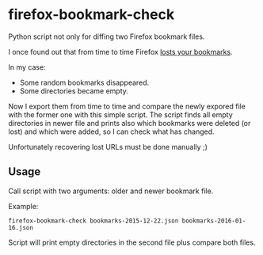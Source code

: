 # firefox-bookmark-check

Python script not only for diffing two Firefox bookmark files.

I once found out that from time to time Firefox
[losts your bookmarks](http://www.tidyfavorites.com/faq/Lost%20bookmarks%20in%20Firefox.html).

In my case:
 - Some random bookmarks disappeared.
 - Some directories became empty.
 
Now I export them from time to time and compare the newly expored file
with the former one with this simple script. The script finds all empty
directories in newer file and prints also which bookmarks were deleted
(or lost) and which were added, so I can check what has changed.

Unfortunately recovering lost URLs must be done manually ;)


## Usage

Call script with two arguments: older and newer bookmark file.

Example:

    firefox-bookmark-check bookmarks-2015-12-22.json bookmarks-2016-01-16.json

Script will print empty directories in the second file plus compare both files.

